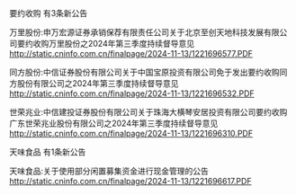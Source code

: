 要约收购 有3条新公告 

万里股份:申万宏源证券承销保荐有限责任公司关于北京至创天地科技发展有限公司要约收购万里股份之2024年第三季度持续督导意见 http://static.cninfo.com.cn/finalpage/2024-11-13/1221696577.PDF 

同方股份:中信证券股份有限公司关于中国宝原投资有限公司免于发出要约收购同方股份有限公司之2024年第三季度持续督导意见 http://static.cninfo.com.cn/finalpage/2024-11-13/1221696532.PDF 

世荣兆业:中信建投证券股份有限公司关于珠海大横琴安居投资有限公司要约收购广东世荣兆业股份有限公司之2024年第三季度持续督导意见 http://static.cninfo.com.cn/finalpage/2024-11-13/1221696310.PDF 

天味食品 有1条新公告 

天味食品:关于使用部分闲置募集资金进行现金管理的公告 http://static.cninfo.com.cn/finalpage/2024-11-13/1221696617.PDF 

